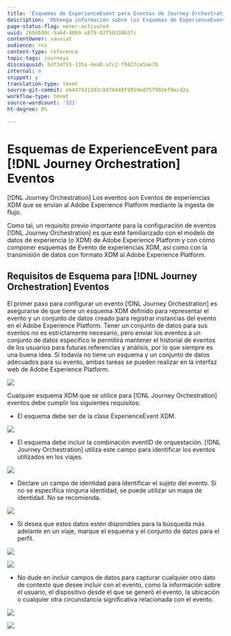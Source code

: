 ```yaml
---
title: 'Esquemas de ExperienceEvent para Eventos de Journey Orchestration '
description: 'Obtenga información sobre los Esquemas de ExperienceEvent para Eventos de Journey Orchestration '
page-status-flag: never-activated
uuid: 269d590c-5a6d-40b9-a879-02f5033863fc
contentOwner: sauviat
audience: rns
content-type: reference
topic-tags: journeys
discoiquuid: 5df34f55-135a-4ea8-afc2-f9427ce5ae7b
internal: n
snippet: y
translation-type: tm+mt
source-git-commit: eb4474313d3c0470448f9959ed757902ef0ecd2a
workflow-type: tm+mt
source-wordcount: '321'
ht-degree: 0%

---
```




# Esquemas de ExperienceEvent para [!DNL Journey Orchestration] Eventos

[!DNL Journey Orchestration] Los eventos son Eventos de experiencias XDM que se envían al Adobe Experience Platform mediante la ingesta de flujo.

Como tal, un requisito previo importante para la configuración de eventos [!DNL Journey Orchestration] es que esté familiarizado con el modelo de datos de experiencia (o XDM) de Adobe Experience Platform y con cómo componer esquemas de Evento de experiencias XDM, así como con la transmisión de datos con formato XDM al Adobe Experience Platform.

## Requisitos de Esquema para [!DNL Journey Orchestration] Eventos

El primer paso para configurar un evento [!DNL Journey Orchestration] es asegurarse de que tiene un esquema XDM definido para representar el evento y un conjunto de datos creado para registrar instancias del evento en el Adobe Experience Platform. Tener un conjunto de datos para sus eventos no es estrictamente necesario, pero enviar los eventos a un conjunto de datos específico le permitirá mantener el historial de eventos de los usuarios para futuras referencias y análisis, por lo que siempre es una buena idea. Si todavía no tiene un esquema y un conjunto de datos adecuados para su evento, ambas tareas se pueden realizar en la interfaz web de Adobe Experience Platform.

![](../assets/schema1.png)

Cualquier esquema XDM que se utilice para [!DNL Journey Orchestration] eventos debe cumplir los siguientes requisitos:

* El esquema debe ser de la clase ExperienceEvent XDM.

![](../assets/schema2.png)

* El esquema debe incluir la combinación eventID de orquestación. [!DNL Journey Orchestration] utiliza este campo para identificar los eventos utilizados en los viajes.

![](../assets/schema3.png)

* Declare un campo de identidad para identificar el sujeto del evento. Si no se especifica ninguna identidad, se puede utilizar un mapa de identidad. No se recomienda.

![](../assets/schema4.png)

* Si desea que estos datos estén disponibles para la búsqueda más adelante en un viaje, marque el esquema y el conjunto de datos para el perfil.

![](../assets/schema5.png)

![](../assets/schema6.png)

* No dude en incluir campos de datos para capturar cualquier otro dato de contexto que desee incluir con el evento, como la información sobre el usuario, el dispositivo desde el que se generó el evento, la ubicación o cualquier otra circunstancia significativa relacionada con el evento.

![](../assets/schema7.png)

![](../assets/schema8.png)